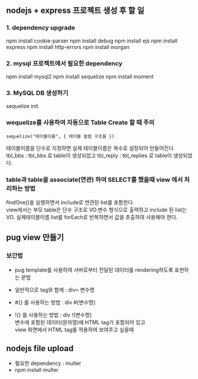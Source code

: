 ## nodejs + express 프로젝트 생성 후 할 일

### 1. dependency upgrade

npm install cookie-parser
npm install debug
npm install ejs
npm install express
npm install http-errors
npm install morgan

### 2. mysql 프로젝트에서 필요한 dependency

npm install mysql2
npm install sequelize
npm install moment

### 3. MySQL DB 생성하기

sequelize init

### wequelize를 사용하여 자동으로 Table Create 할 때 주의

    sequelize("테이블이름", { 테이블 칼럼 구조들 })

테이블이름을 단수로 지정하면 실제 테이블이름은 복수로 설정되어 만들어진다.
tbl_bbs : tbl_bbs 로 table이 생성되었고
tbl_reply : tbl_replies 로 table이 생성되었다.

### table과 table을 associate(연관) 하여 SELECT를 했을때 view 에서 처리하는 방법

findOne()을 실행하면서 include로 연관된 list를 포함한다.  
view에서는 부모 table은 단수 구조로 VO.변수 형식으로 출력하고
include 된 list는 VO. 실제테이블이름 list를
forEach로 반복하면서 값을 추출하여 사용해야 한다.

## pug view 만들기

### 보간법

- pug template를 사용하여 서버로부터 전달된 데이터를 rendering하도록 표현하는 문법

- 일반적으로 tag와 함께 : div= 변수명
- #{} 를 사용하는 방법 : div #{변수명}
- !{} 를 사용하는 방법 : div !{변수명}  
  변수에 포함된 데이터(문자열)에 HTML tag가 포함되어 있고  
  view 화면에서 HTML tag를 적용하여 보여주고 싶을때

## nodejs file upload

- 필요한 dependency : multer
- npm install multer
